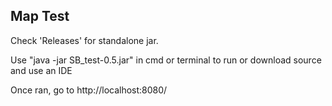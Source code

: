 ## Map Test

Check 'Releases' for standalone jar.

Use "java -jar SB_test-0.5.jar" in cmd or terminal to run or download source and use an IDE

Once ran, go to http://localhost:8080/
